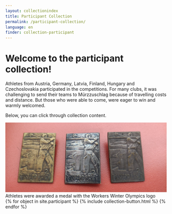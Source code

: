 ```yaml
---
layout: collectionindex
title: Participant Collection
permalink: /participant-collection/
language: en
finder: collection-participant
---
```

<h1>Welcome to the participant collection!</h1>
<p><span class="information">Athletes from Austria, Germany, Latvia, Finland, Hungary and Czechoslovakia participated in the competitions. For many clubs, it was challenging to send their teams to Mürzzuschlag because of travelling costs and distance. But those who were able to come, were eager to win and warmly welcomed.</span>
<p><span class="information">Below, you can click through collection content.</span></p>
<div class="grid-item" id="exhibit-image"><img src="../media/IMG_20210624_112333_long.jpg" class="img-fluid" alt="Medals for winners">Athletes were awarded a medal with the Workers Winter Olympics logo</div>
<!--This adds the collection's objects.-->
{% for object in site.participant %}
    {% include collection-button.html %}
{% endfor %}